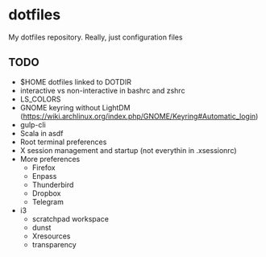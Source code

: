 # dotfiles
My dotfiles repository. Really, just configuration files

## TODO
- $HOME dotfiles linked to DOTDIR
- interactive vs non-interactive in bashrc and zshrc
- LS_COLORS
- GNOME keyring without LightDM
  (https://wiki.archlinux.org/index.php/GNOME/Keyring#Automatic_login)
- gulp-cli
- Scala in asdf
- Root terminal preferences
- X session management and startup (not everythin in .xsessionrc)
- More preferences
  + Firefox
  + Enpass
  + Thunderbird
  + Dropbox
  + Telegram
- i3
   + scratchpad workspace
   + dunst
   + Xresources
   + transparency
